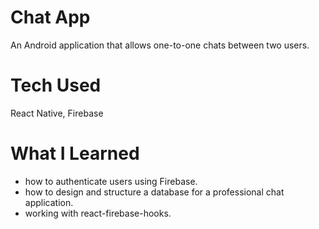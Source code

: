 # Chat App
An Android application that allows one-to-one chats between two users.

# Tech Used
React Native, Firebase

# What I Learned
* how to authenticate users using Firebase.
* how to design and structure a database for a professional chat application.
* working with react-firebase-hooks.

